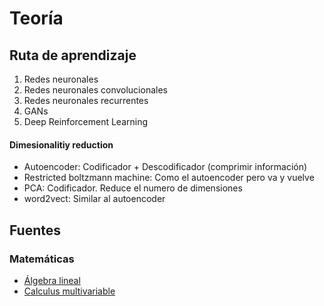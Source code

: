 # Teoría

## Ruta de aprendizaje

1. Redes neuronales
2. Redes neuronales convolucionales
3. Redes neuronales recurrentes
4. GANs
5. Deep Reinforcement Learning


#### Dimesionalitiy reduction

* Autoencoder: Codificador + Descodificador (comprimir información)
* Restricted boltzmann machine: Como el autoencoder pero va y vuelve
* PCA: Codificador. Reduce el numero de dimensiones
* word2vect: Similar al autoencoder





## Fuentes


### Matemáticas

* [Álgebra lineal](https://www.khanacademy.org/math/linear-algebra)
* [Calculus multivariable](https://www.khanacademy.org/math/multivariable-calculus)

